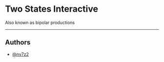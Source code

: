 
# Two States Interactive
Also known as bipolar productions

---

## Authors

- [@nv7z2](https://www.github.com/nv7z2)

